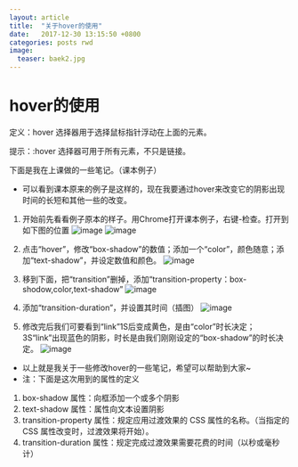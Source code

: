 ```yaml
---
layout: article
title:  "关于hover的使用"
date:   2017-12-30 13:15:50 +0800
categories: posts rwd
image:
  teaser: baek2.jpg
---
```


# hover的使用
定义：hover 选择器用于选择鼠标指针浮动在上面的元素。

提示：:hover 选择器可用于所有元素，不只是链接。

下面是我在上课做的一些笔记。（课本例子）

- 可以看到课本原来的例子是这样的，现在我要通过hover来改变它的阴影出现时间的长短和其他一些的改变。

1. 开始前先看看例子原本的样子。用Chrome打开课本例子，右键-检查。打开到如下图的位置
![image](https://huangjiali.github.io/images/hover0.png)
![image](https://huangjiali.github.io/images/hover1.png)

2. 点击“hover”，修改“box-shadow”的数值；添加一个“color”，颜色随意；添加“text-shadow”，并设定数值和颜色。
![image](https://huangjiali.github.io/images/hover2.png)

3. 移到下面，把“transition”删掉，添加“transition-property：box-shodow,color,text-shadow”
![image](https://huangjiali.github.io/images/hover3.png)

4. 添加“transition-duration”，并设置其时间（插图）
![image](https://huangjiali.github.io/images/hover4.png)

5. 修改完后我们可要看到“link”1S后变成黄色，是由“color”时长决定；3S“link”出现蓝色的阴影，时长是由我们刚刚设定的“box-shadow”的时长决定。
![image](https://huangjiali.github.io/images/hover5.png)

- 以上就是我关于一些修改hover的一些笔记，希望可以帮助到大家~
- 注：下面是这次用到的属性的定义
1. box-shadow 属性：向框添加一个或多个阴影
2. text-shadow 属性：属性向文本设置阴影
3. transition-property 属性：规定应用过渡效果的 CSS 属性的名称。（当指定的 CSS 属性改变时，过渡效果将开始）。
4. transition-duration 属性：规定完成过渡效果需要花费的时间（以秒或毫秒计）